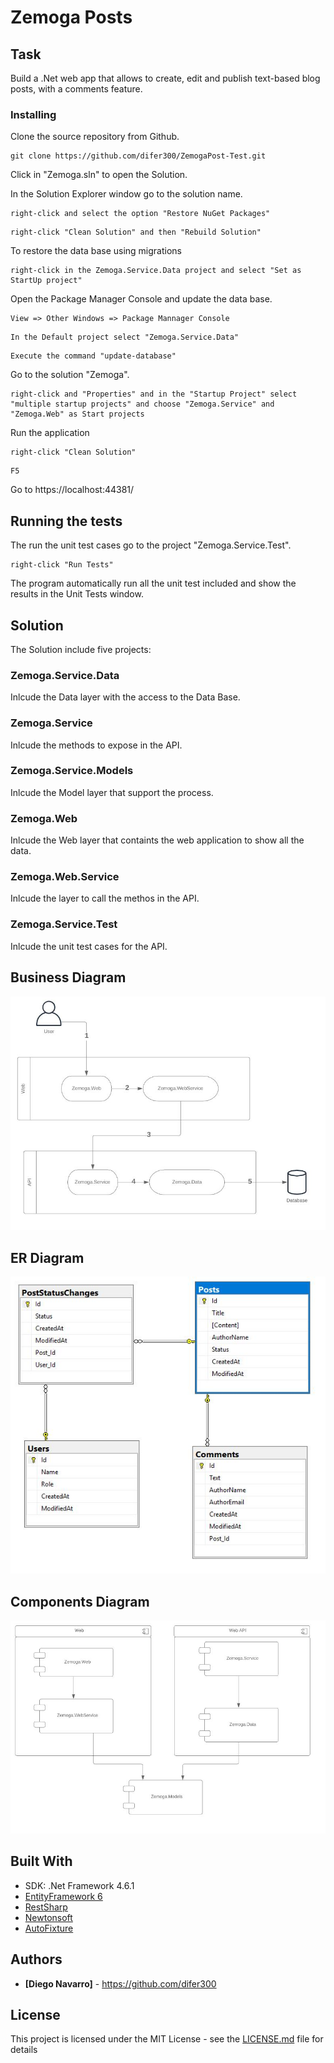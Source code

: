 # Zemoga Posts
## Task

Build a .Net web app that allows to create, edit and publish text-based blog posts, with a comments feature.

### Installing

Clone the source repository from Github.

```
git clone https://github.com/difer300/ZemogaPost-Test.git
```

Click in "Zemoga.sln" to open the Solution.

In the Solution Explorer window go to the solution name.

```
right-click and select the option "Restore NuGet Packages"
```
```
right-click "Clean Solution" and then "Rebuild Solution"
```
To restore the data base using migrations
```
right-click in the Zemoga.Service.Data project and select "Set as StartUp project"
```
Open the Package Manager Console and update the data base.
```
View => Other Windows => Package Mannager Console
```
```
In the Default project select "Zemoga.Service.Data"
```
```
Execute the command "update-database"
```
Go to the solution "Zemoga". 
```
right-click and "Properties" and in the "Startup Project" select "multiple startup projects" and choose "Zemoga.Service" and "Zemoga.Web" as Start projects
```
Run the application
```
right-click "Clean Solution"
```
```
F5
```

Go to https://localhost:44381/

## Running the tests

The run the unit test cases go to the project "Zemoga.Service.Test". 
```
right-click "Run Tests"
```

The program automatically run all the unit test included and show the results in the Unit Tests window. 

## Solution

The Solution include five projects: 
### Zemoga.Service.Data
Inlcude the Data layer with the access to the Data Base.

### Zemoga.Service
Inlcude the methods to expose in the API. 

### Zemoga.Service.Models
Inlcude the Model layer that support the process.

### Zemoga.Web
Inlcude the Web layer that containts the web application to show all the data. 

### Zemoga.Web.Service
Inlcude the layer to call the methos in the API. 

### Zemoga.Service.Test
Inlcude the unit test cases for the API. 

## Business Diagram
![alt text](https://github.com/difer300/ZemogaPost-Test/blob/master/Zemoga.Diagrams/Business%20Diagram.JPG)

## ER Diagram
![alt text](https://github.com/difer300/ZemogaPost-Test/blob/master/Zemoga.Diagrams/E-R%20Diagram.JPG)

## Components Diagram
![alt text](https://github.com/difer300/ZemogaPost-Test/blob/master/Zemoga.Diagrams/Components%20Diagram.JPG)

## Built With

* SDK: .Net Framework 4.6.1
* [EntityFramework 6](https://github.com/aspnet/EntityFramework6/wiki) 
* [RestSharp](http://restsharp.org/)
* [Newtonsoft](https://www.newtonsoft.com/json)
* [AutoFixture](https://github.com/AutoFixture/AutoFixture)


## Authors

* **[Diego Navarro]** - https://github.com/difer300

## License

This project is licensed under the MIT License - see the [LICENSE.md](LICENSE.md) file for details
